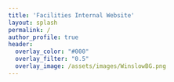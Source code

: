 ```yaml
---
title: 'Facilities Internal Website'
layout: splash
permalink: /
author_profile: true
header:
  overlay_color: "#000"
  overlay_filter: "0.5"
  overlay_image: /assets/images/WinslowBG.png
---
```

